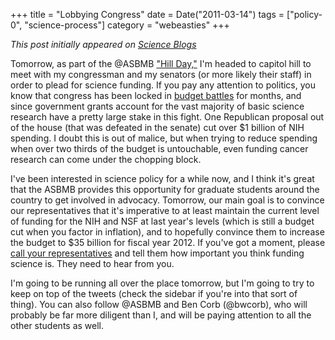 +++
title = "Lobbying Congress"
date = Date("2011-03-14")
tags = ["policy-0", "science-process"]
category = "webeasties"
+++

_This post initially appeared on [Science Blogs](http://scienceblogs.com/webeasties)_

Tomorrow, as part of the @ASBMB ["Hill Day,"](http://www.asbmb.org/Page.aspx?id=9798) I'm headed to capitol hill to meet with my congressman and my senators (or more likely their staff) in order to plead for science funding. If you pay any attention to politics, you know that congress has been locked in [budget battles](http://www.nytimes.com/2011/03/15/us/15spend.html) for months, and since government grants account for the vast majority of basic science research have a pretty large stake in this fight. 
One Republican proposal out of the house (that was defeated in the senate) cut over \$1 billion of NIH spending. I doubt this is out of malice, but when trying to reduce spending when over two thirds of the budget is untouchable, even funding cancer research can come under the chopping block.

I've been interested in science policy for a while now, and I think it's great that the ASBMB provides this opportunity for graduate students around the country to get involved in advocacy. Tomorrow, our main goal is to convince our representatives that it's imperative to at least maintain the current level of funding for the NIH and NSF at last year's levels (which is still a budget cut when you factor in inflation), and to hopefully convince them to increase the budget to \$35 billion for fiscal year 2012. 
If you've got a moment, please [call your representatives](https://writerep.house.gov/writerep/welcome.shtml) and tell them how important you think funding science is. They need to hear from you.

I'm going to be running all over the place tomorrow, but I'm going to try to keep on top of the tweets (check the sidebar if you're into that sort of thing). You can also follow @ASBMB and Ben Corb (@bwcorb), who will probably be far more diligent than I, and will be paying attention to all the other students as well.

      
  
